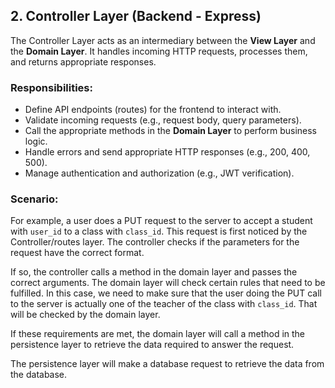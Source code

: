 ## 2. **Controller Layer (Backend - Express)**

The Controller Layer acts as an intermediary between the **View Layer** and the **Domain Layer**. It handles incoming HTTP requests, processes them, and returns appropriate responses.

### Responsibilities:

- Define API endpoints (routes) for the frontend to interact with.
- Validate incoming requests (e.g., request body, query parameters).
- Call the appropriate methods in the **Domain Layer** to perform business logic.
- Handle errors and send appropriate HTTP responses (e.g., 200, 400, 500).
- Manage authentication and authorization (e.g., JWT verification).

### Scenario:

For example, a user does a PUT request to the server to accept a student with `user_id` to a class with `class_id`.
This request is first noticed by the Controller/routes layer. The controller checks if the parameters for the request have the correct format.

If so, the controller calls a method in the domain layer and passes the correct arguments. The domain layer will check certain rules that need to be fulfilled. In this case, we need to make sure that the user doing the PUT call to the server is actually one of the teacher of the class with `class_id`. That will be checked by the domain layer.

If these requirements are met, the domain layer will call a method in the persistence layer to retrieve the data required to answer the request.

The persistence layer will make a database request to retrieve the data from the database.

